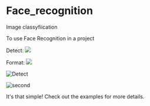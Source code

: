 # Face_recognition
Image classyfiication


To use Face Recognition in a project

Detect: ![](https://github.com/MrShoxruxbek/Face_recognition/tree/master/photos/detect/2.png)

Format: ![](https://github.com/MrShoxruxbek/Face_recognition/tree/master/photos/detect_face.png)

![Detect](https://github.com/MrShoxruxbek/Face_recognition/tree/master/photos/detect_face.png)    

![second](/home/warlock/Downloads/pych/my_project_faced/photos/image/salim.jpg)    

It's that simple! Check out the examples for more details.
